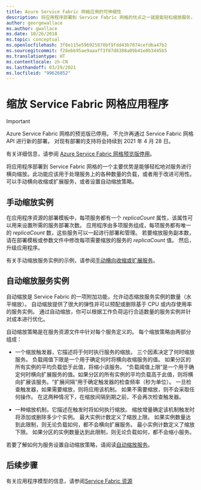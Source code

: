 ```yaml
---
title: Azure Service Fabric 网格应用的可伸缩性
description: 将应用程序部署到 Service Fabric 网格的优点之一就是能轻松缩放服务，可以是手动缩放，也可以是通过自动缩放策略来实现。
author: georgewallace
ms.author: gwallace
ms.date: 10/26/2018
ms.topic: conceptual
ms.openlocfilehash: 3f0e115e596925878bf9fdd43b7074cefdba47b2
ms.sourcegitcommit: f28ebb95ae9aaaff3f87d8388a09b41e0b3445b5
ms.translationtype: HT
ms.contentlocale: zh-CN
ms.lasthandoff: 03/29/2021
ms.locfileid: "99626852"
---
```

# <a name="scaling-service-fabric-mesh-applications"></a>缩放 Service Fabric 网格应用程序

> [!IMPORTANT]
> Azure Service Fabric 网格的预览版已停用。 不允许再通过 Service Fabric 网格 API 进行新的部署。 对现有部署的支持将会持续到 2021 年 4 月 28 日。
> 
> 有关详细信息，请参阅 [Azure Service Fabric 网格预览版停用](https://azure.microsoft.com/updates/azure-service-fabric-mesh-preview-retirement/)。

将应用程序部署到 Service Fabric 网格的一个主要优势是能够轻松地对服务进行横向缩放。此功能应该用于处理服务上的各种数量的负载，或者用于改进可用性。 可以手动横向收缩或扩展服务，或者设置自动缩放策略。

## <a name="manual-scaling-instances"></a>手动缩放实例

在应用程序资源的部署模板中，每项服务都有一个 *replicaCount* 属性，该属性可以用来设置所需的服务部署次数。 应用程序由多项服务组成，每项服务都有唯一的 *replicaCount* 数，这些服务可以一起进行部署和管理。 若要缩放服务副本数，请在部署模板或参数文件中修改每项需要缩放的服务的 *replicaCount* 值。 然后，升级应用程序。

有关手动缩放服务实例的示例，请参阅[手动横向收缩或扩展服务](service-fabric-mesh-tutorial-template-scale-services.md)。

## <a name="autoscaling-service-instances"></a>自动缩放服务实例
自动缩放是 Service Fabric 的一项附加功能，允许动态缩放服务实例的数量（水平缩放）。 自动缩放提供了很大的弹性并可以预配或删除基于 CPU 或内存使用率的服务实例。  通过自动缩放，你可以根据工作负荷运行合适数量的服务实例并针对成本进行优化。

自动缩放策略是在服务资源文件中针对每个服务定义的。 每个缩放策略由两部分组成：

- 一个缩放触发器，它描述将于何时执行服务的缩放。 三个因素决定了何时缩放服务。 负载阈值下限是一个用于确定何时将横向收缩服务的值。 如果分区的所有实例的平均负载低于此值，将缩小该服务。 “负载阈值上限”是一个用于确定何时横向扩展服务的值。如果分区的所有实例的平均负载高于此值，则将横向扩展该服务。“扩展间隔”用于确定触发器的检查频率（秒为单位）。 一旦检查触发器，如果需要缩放，则将应用该机制。 如果不需要缩放，则不会采取任何操作。 在这两种情况下，在缩放间隔到期之前，不会再次检查触发器。

- 一种缩放机制，它描述在触发时将如何执行缩放。 缩放增量确定该机制触发时将添加或删除多少个实例。 最大实例计数定义了缩放上限。 如果实例数量达到此限制，则无论负载如何，都不会横向扩展服务。 最小实例计数定义了缩放下限。 如果分区的实例数量达到此限制，则无论负载如何，都不会缩小服务。

若要了解如何为服务设置自动缩放策略，请阅读[自动缩放服务](service-fabric-mesh-howto-auto-scale-services.md)。

## <a name="next-steps"></a>后续步骤

有关应用程序模型的信息，请参阅[Service Fabric 资源](service-fabric-mesh-service-fabric-resources.md)
